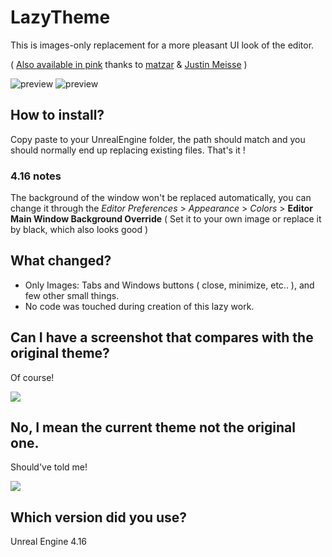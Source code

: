 # LazyTheme
This is images-only replacement for a more pleasant UI look of the editor.

( [Also available in pink](https://github.com/Xerios/LazyTheme/tree/pink) thanks to [matzar](https://github.com/matzar) & [Justin Meisse](https://jmeisse.artstation.com/) )

![preview](preview.png)
![preview](preview2.png)

## How to install?
Copy paste to your UnrealEngine folder, the path should match and you should normally end up replacing existing files.
That's it !

### 4.16 notes
The background of the window won't be replaced automatically, you can change it through the *Editor Preferences* > *Appearance* > *Colors* > **Editor Main Window Background Override** ( Set it to your own image or replace it by black, which also looks good )

## What changed?
* Only Images: Tabs and Windows buttons ( close, minimize, etc.. ), and few other small things.
* No code was touched during creation of this lazy work.

## Can I have a screenshot that compares with the original theme?
Of course!

![](comparison.png)

## No, I mean the current theme not the original one.
Should've told me!

![](comparison_true.png)

## Which version did you use?
Unreal Engine 4.16
